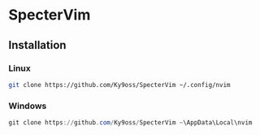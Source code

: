 # SpecterVim

## Installation

### Linux
```bash
git clone https://github.com/Ky9oss/SpecterVim ~/.config/nvim
```

### Windows
```powershell
git clone https://github.com/Ky9oss/SpecterVim ~\AppData\Local\nvim
```
